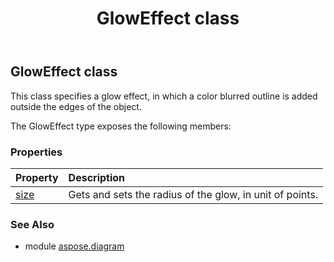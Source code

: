 ﻿---
title: GlowEffect class
second_title: Aspose.Diagram for Python via .NET API References
description: 
type: docs
weight: 970
url: /python-net/aspose.diagram/gloweffect/
is_root: false
---

## GlowEffect class

This class specifies a glow effect, in which a color blurred outline 
is added outside the edges of the object.



The GlowEffect type exposes the following members:

### Properties
| Property | Description |
| :- | :- |
| [size](/diagram/python-net/aspose.diagram/gloweffect/size) | Gets and sets the radius of the glow, in unit of points. |


### See Also

* module [aspose.diagram](../)
